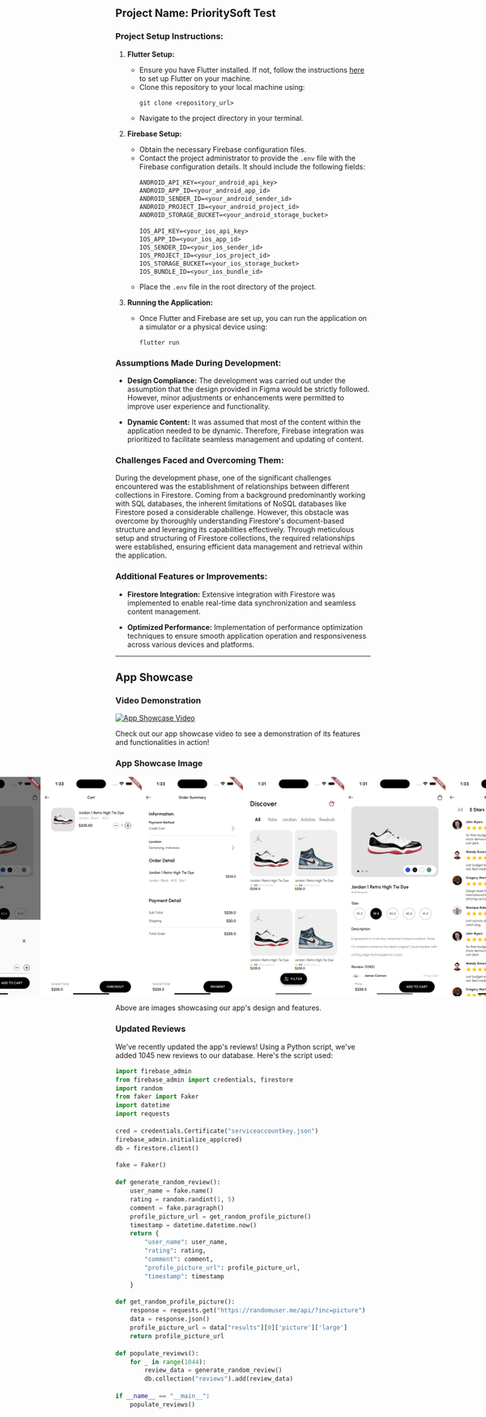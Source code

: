 ## Project Name: PrioritySoft Test

### Project Setup Instructions:

1. **Flutter Setup:**
   - Ensure you have Flutter installed. If not, follow the instructions [here](https://flutter.dev/docs/get-started/install) to set up Flutter on your machine.
   - Clone this repository to your local machine using:
     ```
     git clone <repository_url>
     ```
   - Navigate to the project directory in your terminal.

2. **Firebase Setup:**
   - Obtain the necessary Firebase configuration files.
   - Contact the project administrator to provide the `.env` file with the Firebase configuration details. It should include the following fields:
     ```
     ANDROID_API_KEY=<your_android_api_key>
     ANDROID_APP_ID=<your_android_app_id>
     ANDROID_SENDER_ID=<your_android_sender_id>
     ANDROID_PROJECT_ID=<your_android_project_id>
     ANDROID_STORAGE_BUCKET=<your_android_storage_bucket>
     
     IOS_API_KEY=<your_ios_api_key>
     IOS_APP_ID=<your_ios_app_id>
     IOS_SENDER_ID=<your_ios_sender_id>
     IOS_PROJECT_ID=<your_ios_project_id>
     IOS_STORAGE_BUCKET=<your_ios_storage_bucket>
     IOS_BUNDLE_ID=<your_ios_bundle_id>
     ```
   - Place the `.env` file in the root directory of the project.

3. **Running the Application:**
   - Once Flutter and Firebase are set up, you can run the application on a simulator or a physical device using:
     ```
     flutter run
     ```

### Assumptions Made During Development:

- **Design Compliance:** The development was carried out under the assumption that the design provided in Figma would be strictly followed. However, minor adjustments or enhancements were permitted to improve user experience and functionality.
  
- **Dynamic Content:** It was assumed that most of the content within the application needed to be dynamic. Therefore, Firebase integration was prioritized to facilitate seamless management and updating of content.

### Challenges Faced and Overcoming Them:

During the development phase, one of the significant challenges encountered was the establishment of relationships between different collections in Firestore. Coming from a background predominantly working with SQL databases, the inherent limitations of NoSQL databases like Firestore posed a considerable challenge. However, this obstacle was overcome by thoroughly understanding Firestore's document-based structure and leveraging its capabilities effectively. Through meticulous setup and structuring of Firestore collections, the required relationships were established, ensuring efficient data management and retrieval within the application.

### Additional Features or Improvements:

- **Firestore Integration:** Extensive integration with Firestore was implemented to enable real-time data synchronization and seamless content management.
  
- **Optimized Performance:** Implementation of performance optimization techniques to ensure smooth application operation and responsiveness across various devices and platforms.

---

## App Showcase

### Video Demonstration

[![App Showcase Video](https://img.youtube.com/vi/ga53op1yx4k/0.jpg)](https://youtube.com/shorts/ga53op1yx4k)

Check out our app showcase video to see a demonstration of its features and functionalities in action!

### App Showcase Image

<div style="display: flex; justify-content: center;">
    <img src="assets/images/app_showcase/add_to_cart.png" alt="App Showcase One" width="200"/>
    <img src="assets/images/app_showcase/cart_screen.png" alt="App Showcase Two" width="200"/>
    <img src="assets/images/app_showcase/checkout_screen.png" alt="App Showcase Three" width="200"/>
    <img src="assets/images/app_showcase/discover_screen.png" alt="App Showcase Four" width="200"/>
    <img src="assets/images/app_showcase/product_detail.png" alt="App Showcase Five" width="200"/>
    <img src="assets/images/app_showcase/reviews_screen.png" alt="App Showcase Six" width="200"/>
</div>


Above are images showcasing our app's design and features.

### Updated Reviews

We've recently updated the app's reviews! Using a Python script, we've added 1045 new reviews to our database. Here's the script used:

```python
import firebase_admin
from firebase_admin import credentials, firestore
import random
from faker import Faker
import datetime
import requests

cred = credentials.Certificate("serviceaccountkey.json")
firebase_admin.initialize_app(cred)
db = firestore.client()

fake = Faker()

def generate_random_review():
    user_name = fake.name()
    rating = random.randint(1, 5)
    comment = fake.paragraph()
    profile_picture_url = get_random_profile_picture()
    timestamp = datetime.datetime.now()
    return {
        "user_name": user_name,
        "rating": rating,
        "comment": comment,
        "profile_picture_url": profile_picture_url,
        "timestamp": timestamp
    }

def get_random_profile_picture():
    response = requests.get("https://randomuser.me/api/?inc=picture")
    data = response.json()
    profile_picture_url = data["results"][0]['picture']['large']
    return profile_picture_url
    
def populate_reviews():
    for _ in range(1044):
        review_data = generate_random_review()
        db.collection("reviews").add(review_data)

if __name__ == "__main__":
    populate_reviews()

